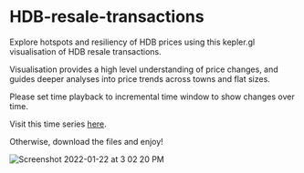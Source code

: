 # HDB-resale-transactions
Explore hotspots and resiliency of HDB prices using this kepler.gl visualisation of HDB resale transactions.

Visualisation provides a high level understanding of price changes, and guides deeper analyses into price trends across towns and flat sizes.

Please set time playback to incremental time window to show changes over time. 

Visit this time series [here](https://paper.dropbox.com/ep/redirect/external-link?url=https%3A%2F%2Fkepler.gl%2Fdemo%2Fmap%3FmapUrl%3Dhttps%3A%2F%2Fdl.dropboxusercontent.com%2Fs%2Fo1z1vrqzqakjkda%2FResale%2520HDB%2520Transactions.json&hmac=AgygIqTmkLH7q30Us4WHjd6wD1i2JEoUgyGnrKFvtac%3D).

Otherwise, download the files and enjoy!

![Screenshot 2022-01-22 at 3 02 20 PM](https://user-images.githubusercontent.com/65649754/150628624-2a2e28f4-77da-43c0-853b-7dfb1fa05fc6.png)
